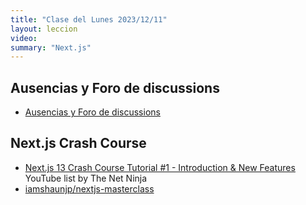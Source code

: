```yaml
---
title: "Clase del Lunes 2023/12/11"
layout: leccion
video: 
summary: "Next.js"
---
```


## Ausencias y Foro de discussions

* <a href="https://github.com/orgs/ULL-ESIT-DMSI-2324/discussions" target="_blank">Ausencias y Foro de discussions</a>

## Next.js Crash Course

* [Next.js 13 Crash Course Tutorial #1 - Introduction & New Features](https://www.youtube.com/watch?v=TJQbDPGzm0Y&list=PL4cUxeGkcC9jZIVqmy_QhfQdi6mzQvJnT) YouTube list by The Net Ninja
* [iamshaunjp/nextjs-masterclass](https://github.com/iamshaunjp/nextjs-masterclass/)

